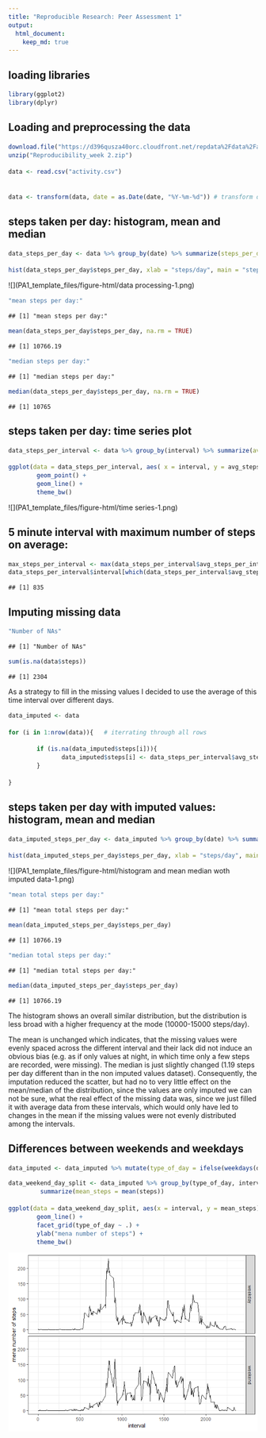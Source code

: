 ```yaml
---
title: "Reproducible Research: Peer Assessment 1"
output: 
  html_document: 
    keep_md: true
---
```




## loading libraries


```r
library(ggplot2)
library(dplyr)
```

## Loading and preprocessing the data


```r
download.file("https://d396qusza40orc.cloudfront.net/repdata%2Fdata%2Factivity.zip", destfile = "Reproducibility_week 2.zip")
unzip("Reproducibility_week 2.zip")

data <- read.csv("activity.csv")


data <- transform(data, date = as.Date(date, "%Y-%m-%d")) # transform date to Date format
```

## steps taken per day: histogram, mean and median


```r
data_steps_per_day <- data %>% group_by(date) %>% summarize(steps_per_day = sum(steps))

hist(data_steps_per_day$steps_per_day, xlab = "steps/day", main = "steps/day")
```

![](PA1_template_files/figure-html/data processing-1.png)<!-- -->


```r
"mean steps per day:"
```

```
## [1] "mean steps per day:"
```

```r
mean(data_steps_per_day$steps_per_day, na.rm = TRUE)
```

```
## [1] 10766.19
```

```r
"median steps per day:"
```

```
## [1] "median steps per day:"
```

```r
median(data_steps_per_day$steps_per_day, na.rm = TRUE)
```

```
## [1] 10765
```

## steps taken per day: time series plot


```r
data_steps_per_interval <- data %>% group_by(interval) %>% summarize(avg_steps_per_interval = mean(steps, na.rm = TRUE))

ggplot(data = data_steps_per_interval, aes( x = interval, y = avg_steps_per_interval)) + 
        geom_point() +
        geom_line() +
        theme_bw()
```

![](PA1_template_files/figure-html/time series-1.png)<!-- -->

## 5 minute interval with maximum number of steps on average:


```r
max_steps_per_interval <- max(data_steps_per_interval$avg_steps_per_interval)
data_steps_per_interval$interval[which(data_steps_per_interval$avg_steps_per_interval == max_steps_per_interval)]
```

```
## [1] 835
```

## Imputing missing data


```r
"Number of NAs"
```

```
## [1] "Number of NAs"
```

```r
sum(is.na(data$steps)) 
```

```
## [1] 2304
```

As a strategy to fill in the missing values I decided to use the average of this time interval over different days.


```r
data_imputed <- data

for (i in 1:nrow(data)){   # iterrating through all rows
        
        if (is.na(data_imputed$steps[i])){
               data_imputed$steps[i] <- data_steps_per_interval$avg_steps_per_interval[which(data_steps_per_interval$interval == data_imputed$interval[i])]  # choosing the proper interval and assigning the corresponding mean steps
        }
        
}
```

## steps taken per day with imputed values: histogram, mean and median


```r
data_imputed_steps_per_day <- data_imputed %>% group_by(date) %>% summarize(steps_per_day = sum(steps))

hist(data_imputed_steps_per_day$steps_per_day, xlab = "steps/day", main = "steps/day (missing values imputed)")
```

![](PA1_template_files/figure-html/histogram and mean median woth imputed data-1.png)<!-- -->


```r
"mean total steps per day:"
```

```
## [1] "mean total steps per day:"
```

```r
mean(data_imputed_steps_per_day$steps_per_day)
```

```
## [1] 10766.19
```

```r
"median total steps per day:"
```

```
## [1] "median total steps per day:"
```

```r
median(data_imputed_steps_per_day$steps_per_day)
```

```
## [1] 10766.19
```
The histogram shows an overall similar distribution, but the distribution is less broad with a higher frequency at the mode (10000-15000 steps/day). 

The mean is unchanged which indicates, that the missing values were evenly spaced across the different interval and their lack did not induce an obvious bias (e.g. as if only values at night, in which time only a few steps are recorded, were missing). The median is just slightly changed (1.19 steps per day different than in the non imputed values dataset). Consequently, the imputation reduced the scatter, but had no to very little effect on the mean/median of the distribution, since the values are only imputed we can not be sure, what the real effect of the missing data was, since we just filled it with average data from these intervals, which would only have led to changes in the mean if the missing values were not evenly distributed among the intervals.

## Differences between weekends and weekdays


```r
data_imputed <- data_imputed %>% mutate(type_of_day = ifelse(weekdays(date) %in% c("Samstag", "Sonntag"), "weekend", "weekday")) %>% transform(type_of_day = factor(type_of_day))
```


```r
data_weekend_day_split <- data_imputed %>% group_by(type_of_day, interval) %>%
         summarize(mean_steps = mean(steps))

ggplot(data = data_weekend_day_split, aes(x = interval, y = mean_steps)) +
        geom_line() +
        facet_grid(type_of_day ~ .) +
        ylab("mena number of steps") +
        theme_bw()
```

![](PA1_template_files/figure-html/unnamed-chunk-5-1.png)<!-- -->

